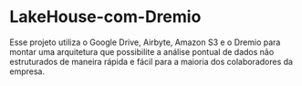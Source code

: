 # LakeHouse-com-Dremio
Esse projeto utiliza o Google Drive, Airbyte, Amazon S3 e o Dremio para montar uma arquitetura que possibilite a análise pontual de dados não estruturados de maneira rápida e fácil para a maioria dos colaboradores da empresa.
